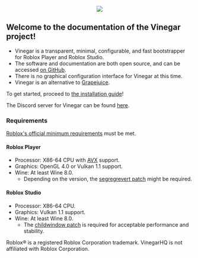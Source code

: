 <p align="center">
  <img style="max-width: 30%" src="/favicon.svg">
</p>

## Welcome to the documentation of the Vinegar project!

- Vinegar is a transparent, minimal, configurable, and fast bootstrapper for Roblox Player and Roblox Studio.
- The software and documentation are both open source, and can be accessed [on GitHub](https://github.com/vinegarhq).
- There is no graphical configuration interface for Vinegar at this time.
- Vinegar is an alternative to [Grapejuice](https://brinkervii.gitlab.io/grapejuice/).

To get started, proceed to [the installation guide](/Installation/index.md)!

The Discord server for Vinegar can be found [here](https://discord.gg/dzdzZ6Pps2).

### Requirements

[Roblox's official minimum requirements](https://en.help.roblox.com/hc/en-us/articles/203312800) must be met. 

#### Roblox Player
- Processor: X86-64 CPU with [AVX](/Troubleshooting/index.md#checking-avx-compatibility) support.
- Graphics: OpenGL 4.0 or Vulkan 1.1 support.
- Wine: At least Wine 8.0.
  - Depending on the version, the [segregrevert patch](https://github.com/flathub/io.github.vinegarhq.Vinegar/blob/master/patches/wine/segregrevert.patch) might be required.
#### Roblox Studio
- Processor: X86-64 CPU.
- Graphics: Vulkan 1.1 support.
- Wine: At least Wine 8.0.
  - The [childwindow patch](https://github.com/flathub/io.github.vinegarhq.Vinegar/blob/master/patches/wine/childwindow.patch) is required for acceptable performance and stability.

Roblox® is a registered Roblox Corporation trademark. VinegarHQ is not affiliated with Roblox Corporation.

